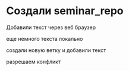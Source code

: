 ﻿# Создали seminar_repo

Добавили текст через веб браузер

еще немного текста локально

создали новую ветку и добавили текст

разрешаем конфликт 
